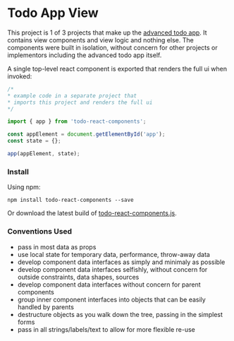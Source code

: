 # Todo App View 

This project is 1 of 3 projects that make up the [advanced todo app](https://github.com/thinkloop/todo-app). It contains view components and view logic and nothing else. The components were built in isolation, without concern for other projects or implementors including the advanced todo app itself. 

A single top-level react component is exported that renders the full ui when invoked:

```javascript
/* 
* example code in a separate project that 
* imports this project and renders the full ui
*/

import { app } from 'todo-react-components';

const appElement = document.getElementById('app');
const state = {};

app(appElement, state);

```

### Install
Using npm:

```
npm install todo-react-components --save
```

Or download the latest build of [todo-react-components.js](build/todo-react-components.js).

### Conventions Used

- pass in most data as props
- use local state for temporary data, performance, throw-away data
- develop component data interfaces as simply and minimaly as possible
- develop component data interfaces selfishly, without concern for outside constraints, data shapes, sources
- develop component data interfaces without concern for parent components
- group inner component interfaces into objects that can be easily handled by parents
- destructure objects as you walk down the tree, passing in the simplest forms
- pass in all strings/labels/text to allow for more flexible re-use
